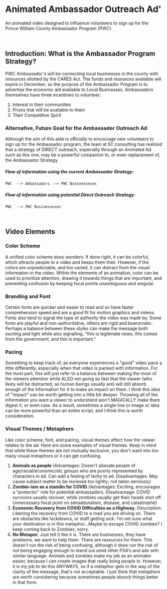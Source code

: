 # Animated Ambassador Outreach Ad'
An animated video designed to influence volunteers to sign up for the Prince William County Ambassador Program (PWC).

</br>

## Introduction: What is the Ambassador Program Strategy?
PWC Ambassador's will be connecting local businesses in the county with resources allotted by the CARES Act. The funds and resources available will expire in December, so the purpose of the Ambassador Program is to advertise the economic aid available to Local Businesses. Ambassadors themselves have three incentives to volunteer:

1. Interest in their communities
2. Prizes that will be available to them
3. Their Competitive Spirit

### Alternative, Future Goal for the Ambassador Outreach Ad
Although the aim of this aide is officially to encourage new volunteers to sign up for the Ambassador program, the team at 5C consulting has realized that a strategy of DIRECT outreach, especially through an Animated Ad such as this one, may be a powerful companion to, or even replacement of, the Ambassador Strategy. 

##### **Flow of information using the current Ambassador Strategy:**
`PWC  --> Ambassadors --> PWC Businesseses`

##### **Flow of information using potential Direct Outreach Strategy:**
`PWC  --> PWC Businesseses`

</br>

## Video Elements

### Color Scheme
A unified color scheme does wonders. If done right, it can be colorful, which attracts people to a video and keeps them their. However, if the colors are unpredictable, and too varied, it can distract from the visual information in the video. Within the elements of an animation, color can be used to prioritize attention, drawing it towards things that are important, and preventing confusion by keeping focal points unambiguous and singular.

### Branding and Font
Certain fonts are quicker and easier to read and so have faster comprehension speed and are a good fit for motion graphics and videos. Fonts also tend to signal the type of authority the video was made by. Some fonts are playful and non-authoritative, others are rigid and buerocratic. Perhaps a balance between these styles can make the message both exciting and light while also signalling, "this is legitimate news, this comes from the government, and this is important."

### Pacing
Something to keep track of, as everyone experiences a "good" video pace a little differently, especially when that video is packed with information. For the most part, this will just refer to a balance between making the most of the viewers attention while ALSO not going so fast that the viewer (who likely will be distracted, as human beings usually are) will still absorb enough of the information for it to make an impact on them. I think this idea of "impact" can be worth getting into a little bit deeper. Throwing all of the information you want a viewer to understand won't MAGICALLY make them digest it, or even care. As a result, sometimes a single line or image or idea can be more powerful than an entire script, and I think this is worth consideration.

### Visual Themes / Metaphors
Like color scheme, font, and pacing, visual themes affect how the viewer relates to the ad. Here are some examples of visual themes. Keep in mind that while these themes are not mutually exclusive, you don't want mix too many visual metaphors or it can get confusing
1. **Animals as people** (Advantages: Doesn't alienate people of age/racial/economic/etc groups who are poorly represented by characters in ad. Can add a feeling of levity to ad. Disadvantages: May cause subject matter to be recieved *too* lightly; not taken seriously)
2. **Zombie-ism as a standin for COVID** (Advantages: Exciting, encourages a "protector" role for potential ambassadors. Disadvantage: COVID survivors usually recover, while zombies usually get their heads shot off. Unnecessary focal point on sensationalism, disease, and catastrophe)
3. **Economic Recovery from COVID Difficulties as a Highway**. Description: Likening the recovery from COVID to a road you are driving on. There are obstacles like lockdowns, or staff getting sick. I'm not sure what your destination is in this metaphor...Maybe to escape COVID zombies? I keep coming back to Zombies, sorry.
4. **No Metapor.** Just tell it like it is. There are businesses, they have problems, we want to help them. There are resources for them. This doesn't run the risk of being confusing, although it does run the risk of not being engaging enough to stand out amid other PSA's and ads with similar language. Animals and zombies make my job as an animator easier, because I can create images that really bring people in. However, it is my job to do this ANYWAYS, so if a metaphor gets in the way of the clarity of the message, that's not acceptable. I just think that metaphors are worth considering because sometimes people absorb things better in that form.

</br>

